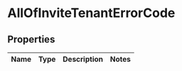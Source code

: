 # AllOfInviteTenantErrorCode

## Properties
Name | Type | Description | Notes
------------ | ------------- | ------------- | -------------

